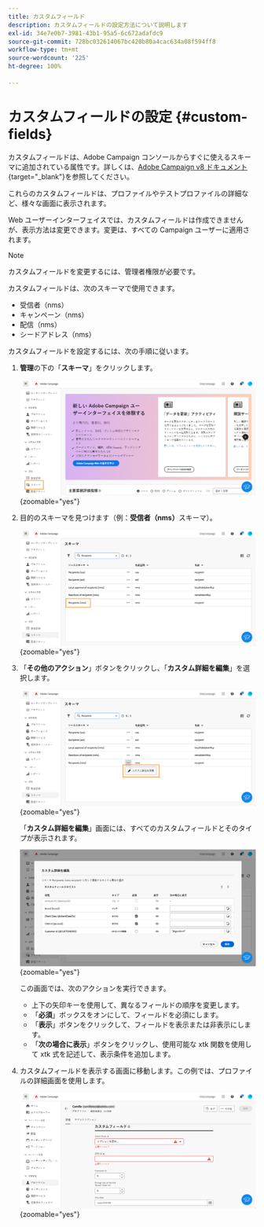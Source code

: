 ```yaml
---
title: カスタムフィールド
description: カスタムフィールドの設定方法について説明します
exl-id: 34e7e0b7-3981-43b1-95a5-6c672adafdc9
source-git-commit: 728bc032614067bc420b80a4cac634a08f594ff8
workflow-type: tm+mt
source-wordcount: '225'
ht-degree: 100%

---
```


# カスタムフィールドの設定 {#custom-fields}

カスタムフィールドは、Adobe Campaign コンソールからすぐに使えるスキーマに追加されている属性です。詳しくは、[Adobe Campaign v8 ドキュメント](https://experienceleague.adobe.com/docs/campaign/campaign-v8/developer/shemas-forms/extend-schema.html?lang=ja){target="_blank"}を参照してください。

これらのカスタムフィールドは、プロファイルやテストプロファイルの詳細など、様々な画面に表示されます。

Web ユーザーインターフェイスでは、カスタムフィールドは作成できませんが、表示方法は変更できます。変更は、すべての Campaign ユーザーに適用されます。

>[!NOTE]
>
>カスタムフィールドを変更するには、管理者権限が必要です。

カスタムフィールドは、次のスキーマで使用できます。

* 受信者（nms）
* キャンペーン（nms）
* 配信（nms）
* シードアドレス（nms）

カスタムフィールドを設定するには、次の手順に従います。

1. **管理**&#x200B;の下の「**スキーマ**」をクリックします。

   ![](assets/custom-fields.png){zoomable="yes"}

1. 目的のスキーマを見つけます（例：**受信者（nms）**&#x200B;スキーマ）。

   ![](assets/custom-fields2.png){zoomable="yes"}

1. 「**その他のアクション**」ボタンをクリックし、「**カスタム詳細を編集**」を選択します。

   ![](assets/custom-fields3.png){zoomable="yes"}

   「**カスタム詳細を編集**」画面には、すべてのカスタムフィールドとそのタイプが表示されます。

   ![](assets/custom-fields4.png){zoomable="yes"}

   この画面では、次のアクションを実行できます。

   * 上下の矢印キーを使用して、異なるフィールドの順序を変更します。
   * 「**必須**」ボックスをオンにして、フィールドを必須にします。
   * 「**表示**」ボタンをクリックして、フィールドを表示または非表示にします。
   * 「**次の場合に表示**」ボタンをクリックし、使用可能な xtk 関数を使用して xtk 式を記述して、表示条件を追加します。

1. カスタムフィールドを表示する画面に移動します。この例では、プロファイルの詳細画面を使用します。

   ![](assets/custom-fields5.png){zoomable="yes"}
